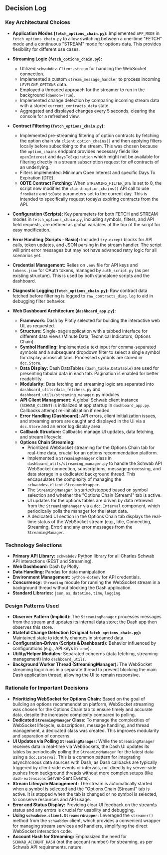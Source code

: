 ## Decision Log

### Key Architectural Choices

*   **Application Modes (`fetch_options_chain.py`):** Implemented `APP_MODE` in `fetch_options_chain.py` to allow switching between a one-time "FETCH" mode and a continuous "STREAM" mode for options data. This provides flexibility for different use cases.
*   **Streaming Logic (`fetch_options_chain.py`):**
    *   Utilized `schwabdev.Client.stream` for handling the WebSocket connection.
    *   Implemented a custom `stream_message_handler` to process incoming `LEVELONE_OPTIONS` data.
    *   Employed a threaded approach for the streamer to run in the background (`daemon=True`).
    *   Implemented change detection by comparing incoming stream data with a stored `current_contracts_data` state.
    *   Aggregated and displayed changes every 5 seconds, clearing the console for a refreshed view.
*   **Contract Filtering (`fetch_options_chain.py`):**
    *   Implemented pre-streaming filtering of option contracts by fetching the option chain via `client.option_chains()` and then applying filters locally before subscribing to the stream. This was chosen because the `option_chains` endpoint provides necessary fields like `openInterest` and `daysToExpiration` which might not be available for filtering directly in a stream subscription request for *all* contracts of an underlying.
    *   Filters implemented: Minimum Open Interest and specific Days To Expiration (DTE).
    *   **0DTE Contract Fetching:** When `STREAMING_FILTER_DTE` is set to 0, the script now modifies the `client.option_chains()` API call to use `fromDate` and `toDate` parameters set to the current day. This is intended to specifically request today\s expiring contracts from the API.
*   **Configuration (Scripts):** Key parameters for both FETCH and STREAM modes in `fetch_options_chain.py`, including symbols, filters, and API field requests, are defined as global variables at the top of the script for easy modification.
*   **Error Handling (Scripts - Basic):** Included `try-except` blocks for API calls, token updates, and JSON parsing in the stream handler. The script will print error messages but may not have advanced retry logic for all scenarios yet.
*   **Credential Management:** Relies on `.env` file for API keys and `tokens.json` for OAuth tokens, managed by `auth_script.py` (as per existing structure). This is used by both standalone scripts and the dashboard.
*   **Diagnostic Logging (`fetch_options_chain.py`):** Raw contract data fetched before filtering is logged to `raw_contracts_diag.log` to aid in debugging filter behavior.

*   **Web Dashboard Architecture (`dashboard_app.py`):**
    *   **Framework:** Dash by Plotly selected for building the interactive web UI, as requested.
    *   **Structure:** Single-page application with a tabbed interface for different data views (Minute Data, Technical Indicators, Options Chain).
    *   **Symbol Handling:** Implemented a text input for comma-separated symbols and a subsequent dropdown filter to select a single symbol for display across all tabs. Processed symbols are stored in `dcc.Store`.
    *   **Data Display:** Dash DataTables (`dash_table.DataTable`) are used for presenting tabular data in each tab. Pagination is enabled for better readability.
    *   **Modularity:** Data fetching and streaming logic are separated into `dashboard_utils/data_fetchers.py` and `dashboard_utils/streaming_manager.py` modules.
    *   **API Client Management:** A global Schwab client instance (`SCHWAB_CLIENT`) is initialized at app startup in `dashboard_app.py`. Callbacks attempt re-initialization if needed.
    *   **Error Handling (Dashboard):** API errors, client initialization issues, and streaming errors are caught and displayed in the UI via a `dcc.Store` and an error log display area.
    *   **Callback Structure:** Callbacks manage UI updates, data fetching, and stream lifecycle.
    *   **Options Chain Streaming:**
        *   Prioritized WebSocket streaming for the Options Chain tab for real-time data, crucial for an options recommendation platform.
        *   Implemented a `StreamingManager` class in `dashboard_utils/streaming_manager.py` to handle the Schwab API WebSocket connection, subscriptions, message processing, and data storage in a dedicated background thread. This encapsulates the complexity of managing the `schwabdev.client.StreamerWrapper`.
        *   The `StreamingManager` is started/stopped based on symbol selection and whether the "Options Chain (Stream)" tab is active.
        *   UI updates for the options tables are driven by data retrieved from the `StreamingManager` via a `dcc.Interval` component, which periodically polls the manager for the latest data.
        *   A dedicated UI section in the Options Chain tab displays the real-time status of the WebSocket stream (e.g., Idle, Connecting, Streaming, Error) and any error messages from the `StreamingManager`.

### Technology Selections

*   **Primary API Library:** `schwabdev` Python library for all Charles Schwab API interactions (REST and Streaming).
*   **Web Dashboard:** Dash by Plotly.
*   **Data Handling:** Pandas for data manipulation.
*   **Environment Management:** `python-dotenv` for API credentials.
*   **Concurrency:** `threading` module for running the WebSocket stream in a background thread without blocking the Dash application.
*   **Standard Libraries:** `json`, `os`, `datetime`, `time`, `logging`.

### Design Patterns Used

*   **Observer Pattern (Implicit):** The `StreamingManager` processes messages from the stream and updates its internal data store; the Dash app then observes this store.
*   **Stateful Change Detection (Original `fetch_options_chain.py`):** Maintained state to identify changes in streamed data.
*   **Configuration-Driven (Scripts & Dashboard):** Behavior influenced by configurations (e.g., API keys in `.env`).
*   **Utility/Helper Modules:** Separated concerns (data fetching, streaming management) into `dashboard_utils`.
*   **Background Worker Thread (StreamingManager):** The WebSocket streaming logic runs in a separate thread to prevent blocking the main Dash application thread, allowing the UI to remain responsive.

### Rationale for Important Decisions

*   **Prioritizing WebSocket for Options Chain:** Based on the goal of building an options recommendation platform, WebSocket streaming was chosen for the Options Chain tab to ensure timely and accurate data, despite the increased complexity compared to polling.
*   **Dedicated `StreamingManager` Class:** To manage the complexities of WebSocket lifecycle, subscriptions, message handling, and thread management, a dedicated class was created. This improves modularity and separation of concerns.
*   **UI Updates via Polling `StreamingManager`:** While the `StreamingManager` receives data in real-time via WebSockets, the Dash UI updates its tables by periodically polling the `StreamingManager` for the latest data using a `dcc.Interval`. This is a common pattern for integrating asynchronous data sources with Dash, as Dash callbacks are typically triggered by client-side events or intervals, not directly by server-side pushes from background threads without more complex setups (like `dash-extensions` Server-Sent Events).
*   **Stream Lifecycle Management:** The stream is automatically started when a symbol is selected and the "Options Chain (Stream)" tab is active. It is stopped when the tab is changed or no symbol is selected, to conserve resources and API usage.
*   **Error and Status Display:** Providing clear UI feedback on the stream\s status and any errors is crucial for usability and debugging.
*   **Using `schwabdev.client.StreamerWrapper`:** Leveraged the `streamer()` method from the `schwabdev` client, which provides a convenient wrapper for managing stream services and handlers, simplifying the direct WebSocket interaction code.
*   **Account Hash for Streaming:** Emphasized the need for `SCHWAB_ACCOUNT_HASH` (not the account number) for streaming, as per Schwab API requirements.
nature.